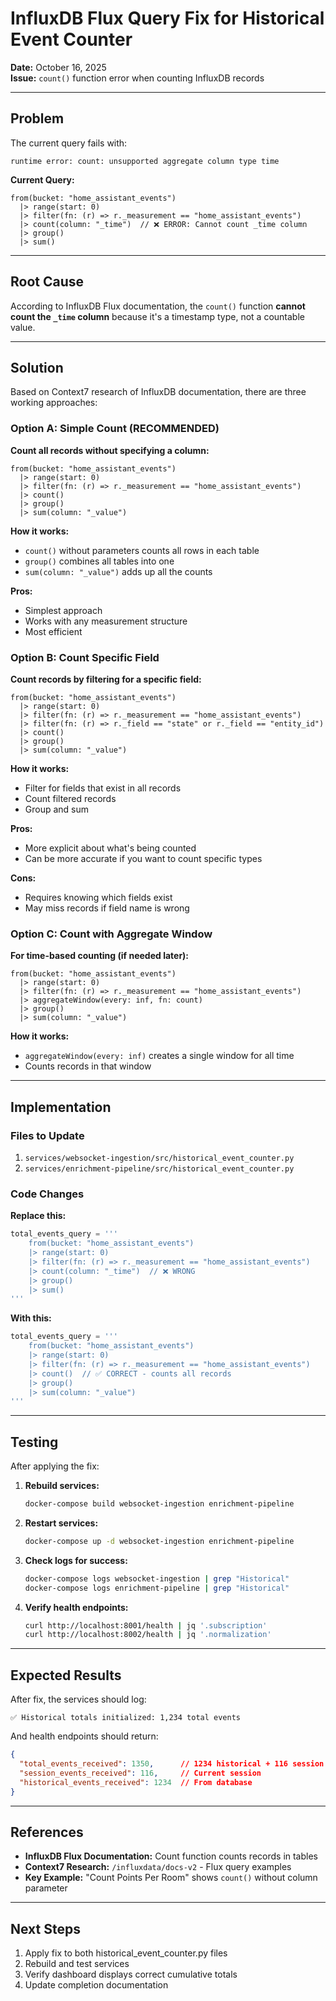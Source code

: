 # InfluxDB Flux Query Fix for Historical Event Counter

**Date:** October 16, 2025  
**Issue:** `count()` function error when counting InfluxDB records

---

## Problem

The current query fails with:
```
runtime error: count: unsupported aggregate column type time
```

**Current Query:**
```flux
from(bucket: "home_assistant_events")
  |> range(start: 0)
  |> filter(fn: (r) => r._measurement == "home_assistant_events")
  |> count(column: "_time")  // ❌ ERROR: Cannot count _time column
  |> group()
  |> sum()
```

---

## Root Cause

According to InfluxDB Flux documentation, the `count()` function **cannot count the `_time` column** because it's a timestamp type, not a countable value.

---

## Solution

Based on Context7 research of InfluxDB documentation, there are three working approaches:

### Option A: Simple Count (RECOMMENDED)

**Count all records without specifying a column:**

```flux
from(bucket: "home_assistant_events")
  |> range(start: 0)
  |> filter(fn: (r) => r._measurement == "home_assistant_events")
  |> count()
  |> group()
  |> sum(column: "_value")
```

**How it works:**
- `count()` without parameters counts all rows in each table
- `group()` combines all tables into one
- `sum(column: "_value")` adds up all the counts

**Pros:**
- Simplest approach
- Works with any measurement structure
- Most efficient

### Option B: Count Specific Field

**Count records by filtering for a specific field:**

```flux
from(bucket: "home_assistant_events")
  |> range(start: 0)
  |> filter(fn: (r) => r._measurement == "home_assistant_events")
  |> filter(fn: (r) => r._field == "state" or r._field == "entity_id")
  |> count()
  |> group()
  |> sum(column: "_value")
```

**How it works:**
- Filter for fields that exist in all records
- Count filtered records
- Group and sum

**Pros:**
- More explicit about what's being counted
- Can be more accurate if you want to count specific types

**Cons:**
- Requires knowing which fields exist
- May miss records if field name is wrong

### Option C: Count with Aggregate Window

**For time-based counting (if needed later):**

```flux
from(bucket: "home_assistant_events")
  |> range(start: 0)
  |> filter(fn: (r) => r._measurement == "home_assistant_events")
  |> aggregateWindow(every: inf, fn: count)
  |> group()
  |> sum(column: "_value")
```

**How it works:**
- `aggregateWindow(every: inf)` creates a single window for all time
- Counts records in that window

---

## Implementation

### Files to Update

1. `services/websocket-ingestion/src/historical_event_counter.py`
2. `services/enrichment-pipeline/src/historical_event_counter.py`

### Code Changes

**Replace this:**
```python
total_events_query = '''
    from(bucket: "home_assistant_events")
    |> range(start: 0)
    |> filter(fn: (r) => r._measurement == "home_assistant_events")
    |> count(column: "_time")  // ❌ WRONG
    |> group()
    |> sum()
'''
```

**With this:**
```python
total_events_query = '''
    from(bucket: "home_assistant_events")
    |> range(start: 0)
    |> filter(fn: (r) => r._measurement == "home_assistant_events")
    |> count()  // ✅ CORRECT - counts all records
    |> group()
    |> sum(column: "_value")
'''
```

---

## Testing

After applying the fix:

1. **Rebuild services:**
   ```bash
   docker-compose build websocket-ingestion enrichment-pipeline
   ```

2. **Restart services:**
   ```bash
   docker-compose up -d websocket-ingestion enrichment-pipeline
   ```

3. **Check logs for success:**
   ```bash
   docker-compose logs websocket-ingestion | grep "Historical"
   docker-compose logs enrichment-pipeline | grep "Historical"
   ```

4. **Verify health endpoints:**
   ```bash
   curl http://localhost:8001/health | jq '.subscription'
   curl http://localhost:8002/health | jq '.normalization'
   ```

---

## Expected Results

After fix, the services should log:
```
✅ Historical totals initialized: 1,234 total events
```

And health endpoints should return:
```json
{
  "total_events_received": 1350,      // 1234 historical + 116 session
  "session_events_received": 116,     // Current session
  "historical_events_received": 1234  // From database
}
```

---

## References

- **InfluxDB Flux Documentation:** Count function counts records in tables
- **Context7 Research:** `/influxdata/docs-v2` - Flux query examples
- **Key Example:** "Count Points Per Room" shows `count()` without column parameter

---

## Next Steps

1. Apply fix to both historical_event_counter.py files
2. Rebuild and test services
3. Verify dashboard displays correct cumulative totals
4. Update completion documentation


